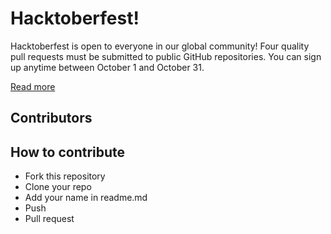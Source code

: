 # Hacktoberfest!

Hacktoberfest is open to everyone in our global community! Four quality pull requests must be submitted to public GitHub repositories. You can sign up anytime between October 1 and October 31.

[Read more](https://hacktoberfest.digitalocean.com/faq/)

## Contributors

<!-- - [Adhi Ariyadi](https://github.com/adhiariyadi) -->

## How to contribute

- Fork this repository
- Clone your repo
- Add your name in readme.md
- Push
- Pull request
